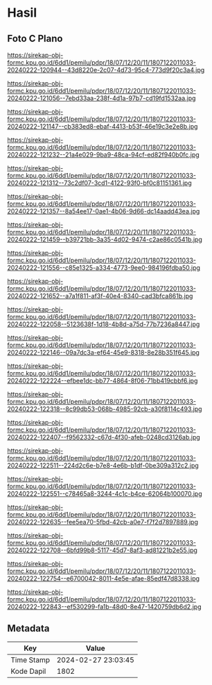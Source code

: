 # Hasil

## Foto C Plano

https://sirekap-obj-formc.kpu.go.id/6dd1/pemilu/pdpr/18/07/12/20/11/1807122011033-20240222-120944--43d8220e-2c07-4d73-95c4-773d9f20c3a4.jpg

https://sirekap-obj-formc.kpu.go.id/6dd1/pemilu/pdpr/18/07/12/20/11/1807122011033-20240222-121056--7ebd33aa-238f-4d1a-97b7-cd19fd1532aa.jpg

https://sirekap-obj-formc.kpu.go.id/6dd1/pemilu/pdpr/18/07/12/20/11/1807122011033-20240222-121147--cb383ed8-ebaf-4413-b53f-46e19c3e2e8b.jpg

https://sirekap-obj-formc.kpu.go.id/6dd1/pemilu/pdpr/18/07/12/20/11/1807122011033-20240222-121232--21a4e029-9ba9-48ca-94cf-ed82f940b0fc.jpg

https://sirekap-obj-formc.kpu.go.id/6dd1/pemilu/pdpr/18/07/12/20/11/1807122011033-20240222-121312--73c2df07-3cd1-4122-93f0-bf0c81151361.jpg

https://sirekap-obj-formc.kpu.go.id/6dd1/pemilu/pdpr/18/07/12/20/11/1807122011033-20240222-121357--8a54ee17-0ae1-4b06-9d66-dc14aadd43ea.jpg

https://sirekap-obj-formc.kpu.go.id/6dd1/pemilu/pdpr/18/07/12/20/11/1807122011033-20240222-121459--b39721bb-3a35-4d02-9474-c2ae86c0541b.jpg

https://sirekap-obj-formc.kpu.go.id/6dd1/pemilu/pdpr/18/07/12/20/11/1807122011033-20240222-121556--c85e1325-a334-4773-9ee0-984196fdba50.jpg

https://sirekap-obj-formc.kpu.go.id/6dd1/pemilu/pdpr/18/07/12/20/11/1807122011033-20240222-121652--a7a1f811-af3f-40e4-8340-cad3bfca861b.jpg

https://sirekap-obj-formc.kpu.go.id/6dd1/pemilu/pdpr/18/07/12/20/11/1807122011033-20240222-122058--5123638f-1d18-4b8d-a75d-77b7236a8447.jpg

https://sirekap-obj-formc.kpu.go.id/6dd1/pemilu/pdpr/18/07/12/20/11/1807122011033-20240222-122146--09a7dc3a-ef64-45e9-8318-8e28b351f645.jpg

https://sirekap-obj-formc.kpu.go.id/6dd1/pemilu/pdpr/18/07/12/20/11/1807122011033-20240222-122224--efbee1dc-bb77-4864-8f06-71bb419cbbf6.jpg

https://sirekap-obj-formc.kpu.go.id/6dd1/pemilu/pdpr/18/07/12/20/11/1807122011033-20240222-122318--8c99db53-068b-4985-92cb-a30f8114c493.jpg

https://sirekap-obj-formc.kpu.go.id/6dd1/pemilu/pdpr/18/07/12/20/11/1807122011033-20240222-122407--f9562332-c67d-4f30-afeb-0248cd3126ab.jpg

https://sirekap-obj-formc.kpu.go.id/6dd1/pemilu/pdpr/18/07/12/20/11/1807122011033-20240222-122511--224d2c6e-b7e8-4e6b-b1df-0be309a312c2.jpg

https://sirekap-obj-formc.kpu.go.id/6dd1/pemilu/pdpr/18/07/12/20/11/1807122011033-20240222-122551--c78465a8-3244-4c1c-b4ce-62064b100070.jpg

https://sirekap-obj-formc.kpu.go.id/6dd1/pemilu/pdpr/18/07/12/20/11/1807122011033-20240222-122635--fee5ea70-5fbd-42cb-a0e7-f7f2d7897889.jpg

https://sirekap-obj-formc.kpu.go.id/6dd1/pemilu/pdpr/18/07/12/20/11/1807122011033-20240222-122708--6bfd99b8-5117-45d7-8af3-ad81221b2e55.jpg

https://sirekap-obj-formc.kpu.go.id/6dd1/pemilu/pdpr/18/07/12/20/11/1807122011033-20240222-122754--e6700042-8011-4e5e-afae-85edf47d8338.jpg

https://sirekap-obj-formc.kpu.go.id/6dd1/pemilu/pdpr/18/07/12/20/11/1807122011033-20240222-122843--ef530299-fa1b-48d0-8e47-1420759db6d2.jpg


## Metadata

| Key        | Value               |
| ---------- | ------------------- |
| Time Stamp | 2024-02-27 23:03:45 |
| Kode Dapil | 1802                |



